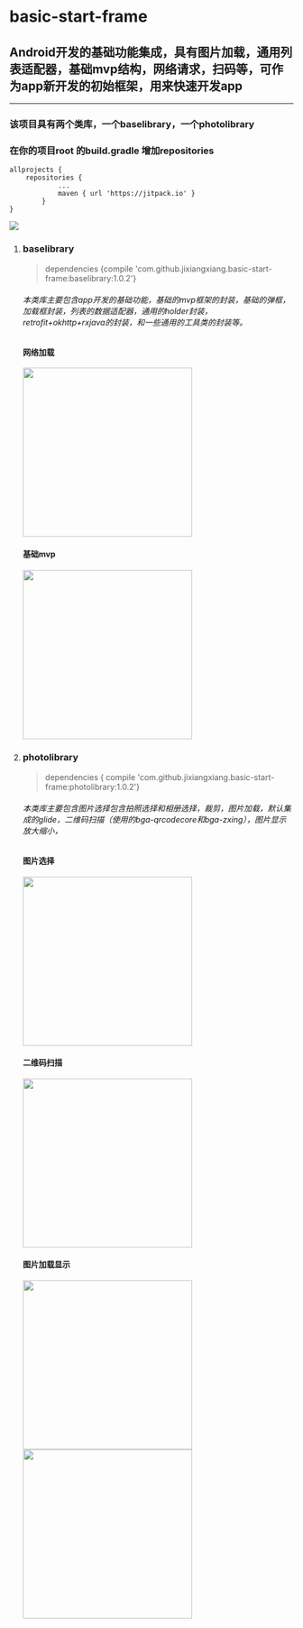# basic-start-frame
## Android开发的基础功能集成，具有图片加载，通用列表适配器，基础mvp结构，网络请求，扫码等，可作为app新开发的初始框架，用来快速开发app
***
### 该项目具有两个类库，一个baselibrary，一个photolibrary
### 在你的项目root 的build.gradle 增加repositories
    allprojects {
        repositories {
    			...
                maven { url 'https://jitpack.io' }
            }
    }
    
[![](https://jitpack.io/v/jixiangxiang/basic-start-frame.svg)](https://jitpack.io/#jixiangxiang/basic-start-frame)

1. ### baselibrary

    > dependencies {compile 'com.github.jixiangxiang.basic-start-frame:baselibrary:1.0.2'}
    ###### 本类库主要包含app开发的基础功能，基础的mvp框架的封装，基础的弹框，加载框封装，列表的数据适配器，通用的holder封装，retrofit+okhttp+rxjava的封装，和一些通用的工具类的封装等。
    #### 网络加载
    
    <img width="300" src="screenshot/Screenshot_20171010-153932.png"/>
    
    #### 基础mvp
    
    <img width="300" src="screenshot/Screenshot_20171010-153956.png"/>
    
2. ### photolibrary

    >dependencies { compile 'com.github.jixiangxiang.basic-start-frame:photolibrary:1.0.2'}
    
    ###### 本类库主要包含图片选择包含拍照选择和相册选择，裁剪，图片加载，默认集成的glide，二维码扫描（使用的bga-qrcodecore和bga-zxing），图片显示放大缩小，
     #### 图片选择
     <img width="300" src="screenshot/Screenshot_20171010-153938.png"/>
     
     #### 二维码扫描
     <img width="300" src="screenshot/Screenshot_20171010-153942.png"/>
     
     #### 图片加载显示
     <img width="300" src="screenshot/Screenshot_20171010-153947.png"/>
     <img width="300" src="screenshot/Screenshot_20171010-153952.png"/>